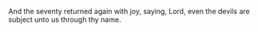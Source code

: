 And the seventy returned again with joy, saying, Lord, even the devils are subject unto us through thy name.

